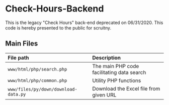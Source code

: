 # Check-Hours-Backend

This is the legacy "Check Hours" back-end deprecated on 06/31/2020. This code is hereby presented to the public for scruitny.

## Main Files

| File path | Description |
| :-------- | :---------- |
| `www/html/php/search.php` | The main PHP code facilitating data search |
| `www/html/php/common.php` | Utility PHP functions |
| `www/files/py/down/download-data.py` | Download the Excel file from given URL |
